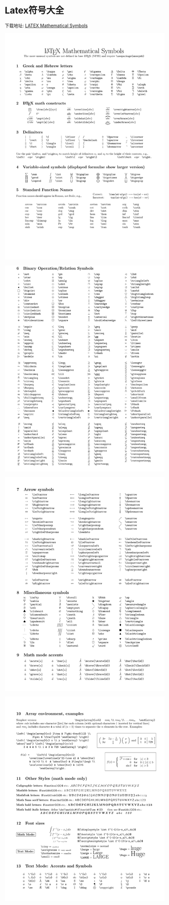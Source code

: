 # Latex符号大全

下载地址: [LATEX Mathematical Symbols](https://www.google.com.hk/url?sa=t&rct=j&q=&esrc=s&source=web&cd=&cad=rja&uact=8&ved=2ahUKEwjq5v6Tvo7tAhWAy4sBHXucATUQFjAAegQIAhAC&url=https%3A%2F%2Fwww.caam.rice.edu%2F~heinken%2Flatex%2Fsymbols.pdf&usg=AOvVaw1htfu2gPpl8Ll6ljeV22XZ)

![](https://raw.githubusercontent.com/AZMDDY/imgs/master/20201119192717.png)

![](https://raw.githubusercontent.com/AZMDDY/imgs/master/20201119192830.png)

![](https://raw.githubusercontent.com/AZMDDY/imgs/master/20201119192927.png)

![](https://raw.githubusercontent.com/AZMDDY/imgs/master/20201119193037.png)